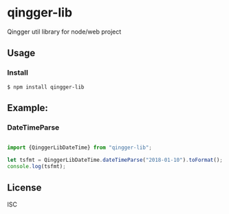 # qingger-lib

Qingger util library for node/web project



## Usage

### Install

```console
$ npm install qingger-lib 
```

## Example:

### DateTimeParse

```javascript

import {QinggerLibDateTime} from "qingger-lib";

let tsfmt = QinggerLibDateTime.dateTimeParse("2018-01-10").toFormat();
console.log(tsfmt);

```

## License

ISC
